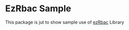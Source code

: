 EzRbac Sample
=============================

This package is jut to show sample use of [ezRbac](https://github.com/xiidea/ezRbac) Library